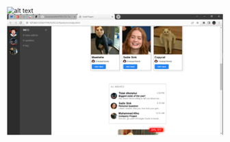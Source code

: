 ![alt text](https://github.com/Damarwendha/Learning-HTML-CSS/blob/main/Youtube%20Clone/Screenshot%20(136).png?raw=true)
![alt text](https://github.com/Damarwendha/HTML-CSS/blob/main/Youtube%20Clone/Screenshot%20(214).png?raw=true)
